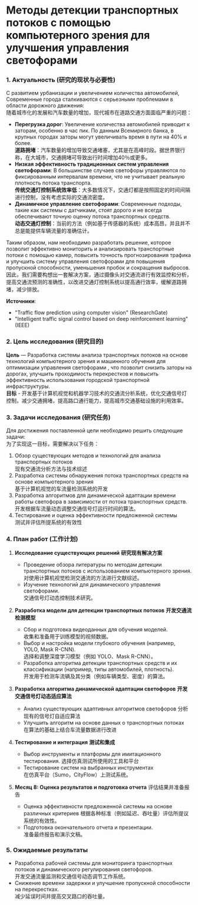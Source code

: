 # Методы детекции транспортных потоков с помощью компьютерного зрения для улучшения управления светофорами <br> 

### 1. **Актуальность (研究的现状与必要性)**

С развитием урбанизации и увеличением количества автомобилей, Современные города сталкиваются с серьезными проблемами в области дорожного движения:  
随着城市化的发展和汽车数量的增加，现代城市在道路交通方面面临严重的问题： 
- **Перегрузка дорог**: Увеличение количества автомобилей приводит к заторам, особенно в час пик. По данным Всемирного банка, в крупных городах заторы могут увеличивать время в пути на 40% и более.  
  **道路拥堵**：汽车数量的增加导致交通堵塞，尤其是在高峰时段。据世界银行称，在大城市，交通拥堵可导致出行时间增加40％或更多。
- **Низкая эффективность традиционных систем управления светофорами**: В большинстве случаев светофоры управляются по фиксированным интервалам времени, что не учитывает реальную плотность потока транспорта.  
  **传统交通灯控制系统效率低**：大多数情况下，交通灯都是按照固定的时间间隔进行控制，没有考虑实际的交通流密度。
- **Динамичное управление светофорами**: Современные подходы, такие как системы с датчиками, стоят дорого и не всегда обеспечивают точную оценку потока транспортных средств.  
  **动态交通灯控制**：当前的方法（例如基于传感器的系统）成本高昂，并且并不总是能提供车辆流量的准确估计。

Таким образом, нам необходимо разработать решение, которое позволит эффективно мониторить и анализировать транспортные потоки с помощью камер, повысить точность прогнозирования трафика и улучшить систему управления светофорами для повышения пропускной способности, уменьшения пробок и сокращения выбросов.  
因此，我们需要构想出一套解决方案，通过摄像头对交通流进行有效监控和分析，提高交通流预测的准确性，以改进交通灯控制系统以提高通行效率，缓解道路拥堵，减少排放。

**Источники**:  
- "Traffic flow prediction using computer vision" (ResearchGate)  
- "Intelligent traffic signal control based on deep reinforcement learning" (IEEE)  

### 2. **Цель исследования (研究目的)**

**Цель** — Разработка системы анализа транспортных потоков на основе технологий компьютерного зрения и машинного обучения для оптимизации управления светофорами  , что позволит снизить заторы на дорогах, улучшить проходимость перекрестков и повысить эффективность использования городской транспортной инфраструктуры.  
**目标** - 开发基于计算机视觉和机器学习技术的交通流分析系统，优化交通信号灯控制，减少交通拥堵，提高路口通行能力，提高城市交通基础设施的利用效率。

### 3. **Задачи исследования (研究任务)**

Для достижения поставленной цели необходимо решить следующие задачи:  
为了实现这一目标，需要解决以下任务：
1. Обзор существующих методов и технологий для анализа транспортных потоков  
   现有交通流分析方法与技术综述
2. Разработка системы обнаружения потока транспортных средств на основе компьютерного зрения  
   基于计算机视觉的车流量检测系统的开发
3. Разработка алгоритмов для динамической адаптации времени работы светофора в зависимости от потока транспортных средств.  
   开发根据车流量动态调整交通信号灯运行时间的算法。
4. Тестирование и оценка эффективности предложенной системы  
   测试并评估所提系统的有效性


### 4. **План работ (工作计划)**

1. **Исследование существующих решений**  **研究现有解决方案**
   - Проведение обзора литературы по методам детекции транспортных потоков с использованием компьютерного зрения.  
     对使用计算机视觉检测交通流的方法进行文献综述。 
   - Изучение технологий для динамического управления светофорами.  
     交通信号灯动态控制技术研究。  

2. **Разработка модели для детекции транспортных потоков**  **开发交通流检测模型**
   - Сбор и подготовка видеоданных для обучения моделей.  
     收集和准备用于训练模型的视频数据。 
   - Выбор и настройка модели глубокого обучения (например, YOLO, Mask R-CNN).  
     选择和调整深度学习模型（例如 YOLO、Mask R-CNN）。 
   - Разработка алгоритма детекции транспортных средств и их классификации (например, типы автомобилей, плотность).  
     开发用于检测车流辆及其分类（例如车辆类型、密度）的算法。  

3. **Разработка алгоритма динамической адаптации светофоров**  **开发交通信号灯动态适应算法**
   - Анализ существующих адаптивных алгоритмов светофоров
     分析现有的信号灯自适应算法 
   - Улучшить алгоритм на основе данных о транспортных потоках  
     在算法的基础上结合车流量数据进行改进  

4. **Тестирование и интеграция**  **测试和集成** 
   - Выбор инструменты и платформы для имитационного тестирования.
     选择仿真测试所使用的工具和平台
   - Тестирование систем на выбранных инструментах  
     在仿真平台（Sumo，CityFlow）上测试系统。 


5. **Месяц 8: Оценка результатов и подготовка отчета**  评估结果并准备报告
   - Оценка эффективности предложенной системы на основе различных критериев 
     根据各种标准（例如延迟、吞吐量）评估所提议系统的有效性。
   - Подготовка окончательного отчета и презентации.  
     准备最终报告和演示文稿。 

### 5. **Ожидаемые результаты**  
- Разработка рабочей системы для мониторинга транспортных потоков и динамического регулирования светофоров.  
  开发交通流量监测和交通信号动态调节工作系统。
- Снижение времени задержки и улучшение пропускной способности на перекрестках.  
  减少延误时间并提高交叉路口的吞吐量。
